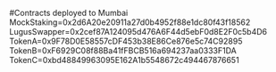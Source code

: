 #Contracts deployed to Mumbai
MockStaking=0x2d6A20e20911a27d0b4952f88e1dc80f43f18562
LugusSwapper=0x2cef87A124095d476A6F44d5ebF0d8E2F0c5b4D6
TokenA=0x9F78D0E58557cDF453b38E86Ce876e5c74C92895
TokenB=0xF6929C08f88Ba41fFBCB516a694237aa0333F1DA
TokenC=0xbd48849963095E162A1b5548672c494467876651